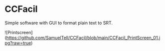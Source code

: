 # CCFacil
Simple software with GUI to format plain text to SRT.

![Printscreen] (https://github.com/SamuelTell/CCFacil/blob/main/CCFacil_PrintScreen_01.jpg?raw=true)